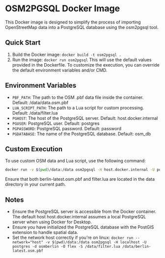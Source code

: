 # OSM2PGSQL Docker Image
This Docker image is designed to simplify the process of importing OpenStreetMap data into a PostgreSQL database using the osm2pgsql tool.

## Quick Start
1. Build the Docker image: `docker build -t osm2pgsql .`
2. Run the image: `docker run osm2pgsql` 
   This will use the default values provided in the Dockerfile. To customize the execution, you can override the default environment variables and/or CMD.

## Environment Variables
- `PBF_PATH`: The path to the OSM .pbf data file inside the container. Default: /data/data.osm.pbf
- `LUA_SCRIPT_PATH`: The path to a Lua script for custom processing. Default: /data/filter.lua
- `PGHOST`: The host of the PostgreSQL server. Default: host.docker.internal
- `PGUSER`: PostgreSQL user. Default: postgres
- `PGPASSWORD`: PostgreSQL password. Default: password
- `PGDATABASE`: The name of the PostgreSQL database. Default: osm_db

## Custom Execution
To use custom OSM data and Lua script, use the following command:
```bash
docker run -v $(pwd)/data:/data osm2pgsql -H host.docker.internal -U postgres -d osmberlin -O flex -S /data/filter.lua /data/berlin-latest.osm.pbf
```
Ensure that both berlin-latest.osm.pbf and filter.lua are located in the data directory in your current path.

## Notes
- Ensure the PostgreSQL server is accessible from the Docker container. The default host host.docker.internal assumes a local PostgreSQL server when using Docker for Desktop.
- Ensure you have initialized the PostgreSQL database with the PostGIS extension to handle spatial data.
- Set the network host correctly if you're on linux: `docker run --network="host" -v $(pwd)/data:/data osm2pgsql -H localhost -U postgres -d osmberlin -O flex -S /data/filter.lua /data/berlin-latest.osm.pbf`
